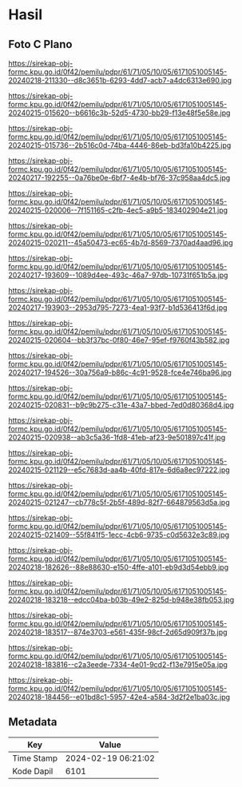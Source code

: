 # Hasil

## Foto C Plano

https://sirekap-obj-formc.kpu.go.id/0f42/pemilu/pdpr/61/71/05/10/05/6171051005145-20240218-211330--d8c3651b-6293-4dd7-acb7-a4dc6313e690.jpg

https://sirekap-obj-formc.kpu.go.id/0f42/pemilu/pdpr/61/71/05/10/05/6171051005145-20240215-015620--b6616c3b-52d5-4730-bb29-f13e48f5e58e.jpg

https://sirekap-obj-formc.kpu.go.id/0f42/pemilu/pdpr/61/71/05/10/05/6171051005145-20240215-015736--2b516c0d-74ba-4446-86eb-bd3fa10b4225.jpg

https://sirekap-obj-formc.kpu.go.id/0f42/pemilu/pdpr/61/71/05/10/05/6171051005145-20240217-192255--0a76be0e-6bf7-4e4b-bf76-37c958aa4dc5.jpg

https://sirekap-obj-formc.kpu.go.id/0f42/pemilu/pdpr/61/71/05/10/05/6171051005145-20240215-020006--7f151165-c2fb-4ec5-a9b5-183402904e21.jpg

https://sirekap-obj-formc.kpu.go.id/0f42/pemilu/pdpr/61/71/05/10/05/6171051005145-20240215-020211--45a50473-ec65-4b7d-8569-7370ad4aad96.jpg

https://sirekap-obj-formc.kpu.go.id/0f42/pemilu/pdpr/61/71/05/10/05/6171051005145-20240217-193609--1089d4ee-493c-46a7-97db-10731f651b5a.jpg

https://sirekap-obj-formc.kpu.go.id/0f42/pemilu/pdpr/61/71/05/10/05/6171051005145-20240217-193903--2953d795-7273-4ea1-93f7-b1d536413f6d.jpg

https://sirekap-obj-formc.kpu.go.id/0f42/pemilu/pdpr/61/71/05/10/05/6171051005145-20240215-020604--bb3f37bc-0f80-46e7-95ef-f9760f43b582.jpg

https://sirekap-obj-formc.kpu.go.id/0f42/pemilu/pdpr/61/71/05/10/05/6171051005145-20240217-194526--30a756a9-b86c-4c91-9528-fce4e746ba96.jpg

https://sirekap-obj-formc.kpu.go.id/0f42/pemilu/pdpr/61/71/05/10/05/6171051005145-20240215-020831--b9c9b275-c31e-43a7-bbed-7ed0d80368d4.jpg

https://sirekap-obj-formc.kpu.go.id/0f42/pemilu/pdpr/61/71/05/10/05/6171051005145-20240215-020938--ab3c5a36-1fd8-41eb-af23-9e501897c41f.jpg

https://sirekap-obj-formc.kpu.go.id/0f42/pemilu/pdpr/61/71/05/10/05/6171051005145-20240215-021129--e5c7683d-aa4b-40fd-817e-6d6a8ec97222.jpg

https://sirekap-obj-formc.kpu.go.id/0f42/pemilu/pdpr/61/71/05/10/05/6171051005145-20240215-021247--cb778c5f-2b5f-489d-82f7-664879563d5a.jpg

https://sirekap-obj-formc.kpu.go.id/0f42/pemilu/pdpr/61/71/05/10/05/6171051005145-20240215-021409--55f841f5-1ecc-4cb6-9735-c0d5632e3c89.jpg

https://sirekap-obj-formc.kpu.go.id/0f42/pemilu/pdpr/61/71/05/10/05/6171051005145-20240218-182626--88e88630-e150-4ffe-a101-eb9d3d54ebb9.jpg

https://sirekap-obj-formc.kpu.go.id/0f42/pemilu/pdpr/61/71/05/10/05/6171051005145-20240218-183218--edcc04ba-b03b-49e2-825d-b948e38fb053.jpg

https://sirekap-obj-formc.kpu.go.id/0f42/pemilu/pdpr/61/71/05/10/05/6171051005145-20240218-183517--874e3703-e561-435f-98cf-2d65d909f37b.jpg

https://sirekap-obj-formc.kpu.go.id/0f42/pemilu/pdpr/61/71/05/10/05/6171051005145-20240218-183816--c2a3eede-7334-4e01-9cd2-f13e7915e05a.jpg

https://sirekap-obj-formc.kpu.go.id/0f42/pemilu/pdpr/61/71/05/10/05/6171051005145-20240218-184456--e01bd8c1-5957-42e4-a584-3d2f2e1ba03c.jpg


## Metadata

| Key        | Value               |
| ---------- | ------------------- |
| Time Stamp | 2024-02-19 06:21:02 |
| Kode Dapil | 6101                |



